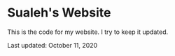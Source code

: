 # Sualeh's Website

This is the code for my website. I try to keep it updated.

Last updated: October 11, 2020